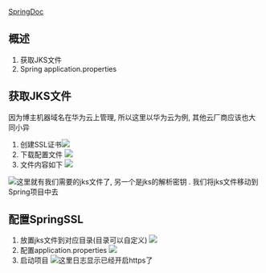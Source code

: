 
[SpringDoc](https://docs.spring.io/spring-boot/docs/current/reference/html/howto.html#howto.webserver.configure-ssl)

## 概述
1. 获取JKS文件
2. Spring application.properties
## 获取JKS文件
因为博主机器域名在华为云上管理, 所以这里以华为云为例, 其他云厂商应该也大同小异

1. 创建SSL证书![](http://picbed.fjhdream.cn/202312121402487.png)
2. 下载配置文件
![](http://picbed.fjhdream.cn/202312121402510.png)
3. 文件内容如下
![](http://picbed.fjhdream.cn/202312121402521.png)

![](http://picbed.fjhdream.cn/202312121402533.png)这里就有我们需要的jks文件了, 另一个是jks的解析密钥
. 我们将jks文件移动到Spring项目中去

## 配置SpringSSL
1. 放置jks文件到对应目录(目录可以自定义) ![](http://picbed.fjhdream.cn/202312121402546.png)
2. 配置application.properties ![](http://picbed.fjhdream.cn/202312121402556.png)
3. 启动项目 ![](http://picbed.fjhdream.cn/202312121402567.png)这里日志显示已经开启https了